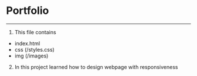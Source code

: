 # Portfolio
---

1. This file contains
  - index.html
  - css (/styles.css)
  - img (/images)

2. In this project learned how to design webpage with responsiveness
